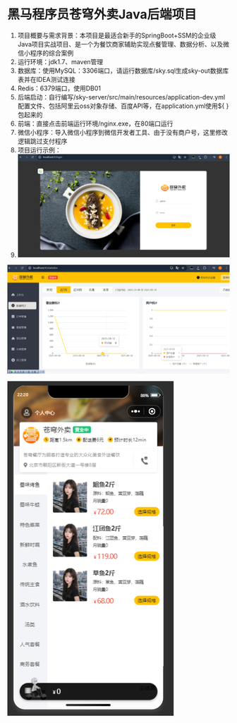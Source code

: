 # 黑马程序员苍穹外卖Java后端项目

1. 项目概要与需求背景：本项目是最适合新手的SpringBoot+SSM的企业级Java项目实战项目、是一个为餐饮商家辅助实现点餐管理、数据分析、以及微信小程序的综合案例
2. 运行环境：jdk1.7、maven管理
3. 数据库：使用MySQL：3306端口，请运行数据库/sky.sql生成sky-out数据库表并在IDEA测试连接
4. Redis：6379端口，使用DB01
5. 后端启动：自行编写/sky-server/src/main/resources/application-dev.yml配置文件、包括阿里云oss对象存储、百度API等，在application.yml使用${ }包起来的
6. 前端：直接点击前端运行环境/nginx.exe，在80端口运行
7. 微信小程序：导入微信小程序到微信开发者工具、由于没有商户号，这里修改逻辑跳过支付程序
8. 项目运行示例：
9. ![R31W}3T2H4QECNT@}NZCSPQ](./example/R31W}3T2H4QECNT@}NZCSPQ.png)

![image-20250915221553245](./example/image-20250915221553245.png)

![image-20250915222047931](./example/image-20250915222047931.png)
